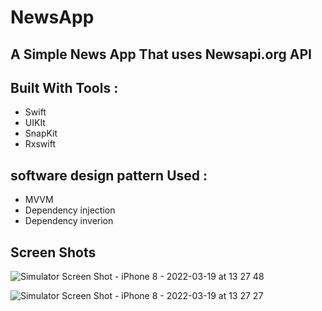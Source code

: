 # NewsApp
## A Simple News App That uses Newsapi.org API 

## Built With Tools : 

- Swift 
- UIKIt 
- SnapKit 
- Rxswift 

##  software design pattern Used : 
- MVVM 
- Dependency injection 
- Dependency inverion 

## Screen Shots 



![Simulator Screen Shot - iPhone 8 - 2022-03-19 at 13 27 48](https://user-images.githubusercontent.com/35314267/159119317-f2ea2cac-9c25-46fd-9374-c26a1919d0a0.png)

![Simulator Screen Shot - iPhone 8 - 2022-03-19 at 13 27 27](https://user-images.githubusercontent.com/35314267/159119319-d835207e-6e6e-47d0-9d23-405b9313144b.png)
